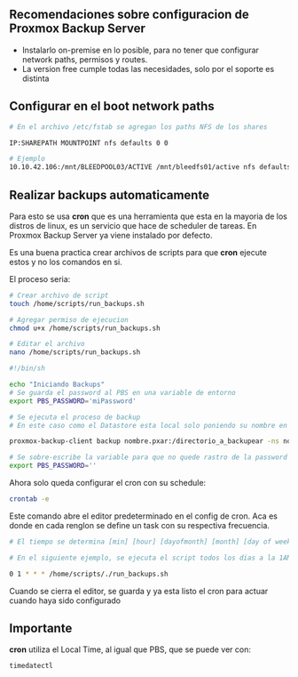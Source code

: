 ## Recomendaciones sobre configuracion de Proxmox Backup Server

- Instalarlo on-premise en lo posible, para no tener que configurar network paths, permisos y routes.
- La version free cumple todas las necesidades, solo por el soporte es distinta

## Configurar en el boot network paths

```bash
# En el archivo /etc/fstab se agregan los paths NFS de los shares

IP:SHAREPATH MOUNTPOINT nfs defaults 0 0

# Ejemplo
10.10.42.106:/mnt/BLEEDPOOL03/ACTIVE /mnt/bleedfs01/active nfs defaults 0 0
```

## Realizar backups automaticamente
Para esto se usa <html><b>cron</b></html> que es una herramienta que esta en la mayoria de los distros de linux, es un servicio que hace de scheduler de tareas. En Proxmox Backup Server ya viene instalado por defecto.

Es una buena practica crear archivos de scripts para que <html><b>cron</b></html> ejecute estos y no los comandos en si. 

El proceso seria:

```bash
# Crear archivo de script
touch /home/scripts/run_backups.sh

# Agregar permiso de ejecucion
chmod u+x /home/scripts/run_backups.sh

# Editar el archivo
nano /home/scripts/run_backups.sh
```
```bash
#!/bin/sh

echo "Iniciando Backups"
# Se guarda el password al PBS en una variable de entorno
export PBS_PASSWORD='miPassword' 

# Se ejecuta el proceso de backup
# En este caso como el Datastore esta local solo poniendo su nombre en repository alcanza, pero aca se pueden especificar usuarios, etc.

proxmox-backup-client backup nombre.pxar:/directorio_a_backupear -ns nombre --repository NOMBRE_DATASTORE

# Se sobre-escribe la variable para que no quede rastro de la password
export PBS_PASSWORD='' 
```

Ahora solo queda configurar el cron con su schedule:
```bash
crontab -e
```
Este comando abre el editor predeterminado en el config de cron. Aca es donde en cada renglon se define un task con su respectiva frecuencia.

```bash
# El tiempo se determina [min] [hour] [dayofmonth] [month] [day of week] [command], los asteriscos (*) significan any. 

# En el siguiente ejemplo, se ejecuta el script todos los dias a la 1AM

0 1 * * * /home/scripts/./run_backups.sh
```
Cuando se cierra el editor, se guarda y ya esta listo el cron para actuar cuando haya sido configurado

## Importante
<html><b>cron</b></html> utiliza el Local Time, al igual que PBS, que se puede ver con:

```bash
timedatectl
```

